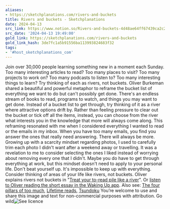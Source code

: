 ```yaml
---
aliases:
- https://sketchplanations.com/rivers-and-buckets
title: Rivers and buckets - Sketchplanations
date: 2024-04-13
src_link: https://www.notion.so/Rivers-and-buckets-4d48ae64ff67439ca2c27e2837705d09
src_date: '2024-04-13 19:49:00'
gold_link: https://sketchplanations.com/rivers-and-buckets
gold_link_hash: 3de7fc1a5b91556ba113993824683f32
tags:
- '#host_sketchplanations_com'
---
```


Join over 30,000 people learning something new in a moment each Sunday.
Too many interesting articles to read? Too many places to visit? Too many projects to work on? Too many podcasts to listen to? Too many interesting things to learn? Try thinking of each as rivers, not buckets.
Oliver Burkeman shared a beautiful and powerful metaphor to reframe the bucket list of everything we want to do but can't possibly get done. There's an endless stream of books to read, programs to watch, and things you may want to get done. Instead of a bucket list to get through, try thinking of it as a river where attractive options drift by. Rather than feeling pressure to clear out the bucket or tick off all the items, instead, you can choose from the river what interests you in the knowledge that more will always come along.
This reframing resonated with me when I considered everything I wanted to read or the emails in my inbox. When you have too many emails, you find you answer the ones that really need answering. There will always be more. Growing up with a scarcity mindset regarding photos, I used to carefully trim each photo I didn't want after a weekend away or travelling. It was a revelation to me to consider selecting the ones I liked instead of worrying about removing every one that I didn't.
Maybe you do have to get through everything at work, but this mindset doesn't need to apply to your personal life.
Don't beat yourself up. It's impossible to keep up with everything. Consider thinking of areas of your life like rivers, not buckets.
Oliver explains rivers not buckets in "[Treat your to-read pile like a river](https://www.oliverburkeman.com/river)". Or [listen to Oliver reading the short essay in the Waking Up app](https://dynamic.wakingup.com/reflection/CO4C1DE?source=content%20share&share_id=9132C5C1&code=SC062F32B).
Also see: [The four pillars of too much](https://sketchplanations.com/the-four-pillars-of-too-much), [Lifetime reads](https://sketchplanations.com/3500-lifetime-reads), [Tsundoku](https://sketchplanations.com/tsundoku)
You’re welcome to use and share this image and text for non-commercial purposes with attribution. Go wild![See licence](/licence)